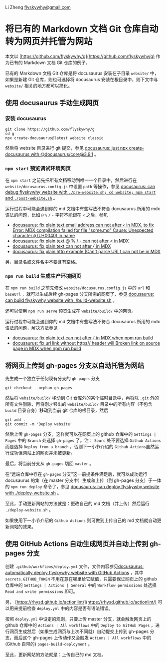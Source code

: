 Li Zheng flyskywhy@gmail.com

# 将已有的 Markdown 文档 Git 仓库自动转为网页并托管为网站
本文以 [https://github.com/flyskywhy/g](https://github.com/flyskywhy/g) 作为已有的 Markdown 文档 Git 仓库的例子。

已有的 Markdown 文档 Git 仓库是将 docusaurus 安装在子目录 `website/` 中，如果是新建 Git 仓库，则也可选择将 docusaurus 安装在根目录中，则下文中与 `website/` 相关的地方都可以简化。

## 使用 docusaurus 手动生成网页
### 安装 docusaurus
```
git clone https://github.com/flyskywhy/g
cd g
npx create-docusaurus@latest website classic
```
然后将 website 目录进行 git 提交，参见 [docusaurus: just npx create-docusaurus with @docusaurus/core@3.9.1](https://github.com/flyskywhy/g/commit/d47d2af3489d1900c068ba701e6889daae20eaf2) 。

### `npm start` 预览调试环境网页
在 `npm start` 之前先把所有文档移动到唯一一个目录中，然后进行在 `website/docusaurus.config.js` 中设置 `path` 等操作，参见 [docusaurus: can debug flyskywhy website with `./pre-website.sh; cd website; npm start` and `./post-website.sh`](https://github.com/flyskywhy/g/commit/c998c95ce89054a383e991002865c47be5da4dad) 。

运行过程中可能会遇到你的 md 文档中有些写法不符合 docusaurus 所用的 mdx 语法的问题，比如 `@` `%` `/` `-` 字符不能跟在 `<` 之后，参见

* [docusaurus: fix plain text email address can not after `<` in MDX, to fix Error: MDX compilation failed for file "some.md" Cause: Unexpected character `@` (U+0040) in name](https://github.com/flyskywhy/g/commit/c81bdce006571fe668fe9cc1039d883164c54618)
* [docusaurus: fix plain text @ % / - can not after < in MDX](https://github.com/flyskywhy/g/commit/30ba6a8b610cf56243edcc83e534a1f998160166)
* [docusaurus: fix plain text can not after { in MDX](https://github.com/flyskywhy/g/commit/9b448690027682bcd9f576ecd7f72189270bbd08)
* [docusaurus: fix plain http example (Can't parse URL) can not be in MDX](https://github.com/flyskywhy/g/commit/40b114a9c0bd7d1ae908a8fdd4d89f10be7963a9)

另，目录名或文件名中不要含有空格。

### `npm run build` 生成生产环境网页
在 `npm run build` 之前先修改 `website/docusaurus.config.js` 中的 `url` 和 `baseUrl` ，就可以生成后续 gh-pages 分支所需的网页了，参见 [docusaurus: can build flyskywhy website with ./build-website.sh](https://github.com/flyskywhy/g/commit/a5f73c754a122ecc43e0ce052cc41d4c24c71709) 。

还可以使用 `npm run serve` 预览生成在 `website/build/` 中的网页。

运行过程中可能会遇到你的 md 文档中有些写法不符合 docusaurus 所用的 mdx 语法的问题，解决方法参见

* [docusaurus: fix plain text can not after { in MDX when npm run build](https://github.com/flyskywhy/g/commit/9a274c682c1df6c7e1c9099b11096eaa11d59bce)
* [docusaurus: fix url link without https// header will Broken link on source page in MDX when npm run build](https://github.com/flyskywhy/g/commit/076351d2848ec0025e953c490b008f894304a99b)

## 将网页上传到 gh-pages 分支以自动托管为网站
先生成一个独立于任何现有分支的 `gh-pages` 分支
```
git checkout --orphan gh-pages
```
然后将 `website/build/` 移动到 Git 仓库外的某个临时目录中，再将除 `.git` 外的所有文件删除，再将刚才移出的 `website/build/` 目录中的所有内容（不包含 `build` 目录自身）移动到当前 git 仓库的根目录，然后
```
git add .
git commit -m "Deploy website'
```
然后上传 `gh-pages` 分支，这样就可以在网页上的 github 仓库中的 `Settings | Pages` 中的 `Branch` 处选择 `gh-pages` 了。注： `Sourc` 处不要选择 `Github Actions` 而是选择 `Deploy from a branch` ，否则下一小节介绍的 `Github Actions`虽然运行成功但网站上的网页并未被更新。

最后，将当前分支从 `gh-pages` 切回 `master` 。

在“远端仓库中存在 `gh-pages` 分支”这一前提条件满足后，就可以成功运行 docusaurus 的集（在 master 分支中）生成和上传（到 gh-pages 分支）于一体的 `npm run deploy` 命令了，参见 [docusaurus: can deploy flyskywhy website with ./deploy-website.sh](https://github.com/flyskywhy/g/commit/175190ef3720875dde82765bf0ca825dd858ae16) 。

至此，手动更新网站的方法就是：更改自己的 md 文档（并上传）然后运行 `./deploy-website.sh` 。

如果使用下一小节介绍的 `Github Actions` 则可做到上传自己的 md 文档就自动更新网站的效果。

## 使用 GitHub Actions 自动生成网页并自动上传到 gh-pages 分支
创建 `.github/workflows/deploy.yml` 文件，文件内容参见[docusaurus: automatically deploy flyskywhy website with GitHub Actions](https://github.com/flyskywhy/g/commit/15c63350b417e2e938b44ed0d3587a48d3517a09) ，其中 `secrets.GITHUB_TOKEN` 不用在意在哪里给它赋值，只需要保证网页上的 github 仓库中的 `Settings | Actions | General` 中的 `Workflow permissions` 处选择 `Read and write permissions` 即可。

另， [https://rhysd.github.io/actionlint/](https://rhysd.github.io/actionlint/) 可以用来提前检查 `deploy.yml` 中的内容是否有语法错误。

按照 `deploy.yml` 中设定的规则，只要上传 master 分支，就会触发网页上的 github 仓库中的 `Actions | All workflows` 中的 `Deploy to GitHub Pages` ，进行网页生成然后（如果生成网页与上次不同就）自动提交上传到 gh-pages 分支，而后这个 gh-pages 上传动作又会触发 `Actions | All workflows` 中的 (Github 自带的) `pages-build-deployment` 。

至此，更新网站的方法就是：上传自己的 md 文档。
